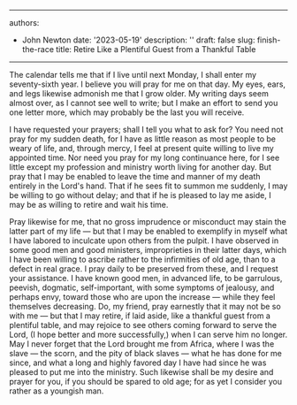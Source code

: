 
---
authors:
- John Newton
date: '2023-05-19'
description: ''
draft: false
slug: finish-the-race
title: Retire Like a Plentiful Guest from a Thankful Table
---

The calendar tells me that if I live until next Monday, I shall enter my seventy-sixth year. I believe you will pray for me on that day. My eyes, ears, and legs likewise admonish me that I grow older. My writing days seem almost over, as I cannot see well to write; but I make an effort to send you one letter more, which may probably be the last you will receive.

I have requested your prayers; shall I tell you what to ask for? You need not pray for my sudden death, for I have as little reason as most people to be weary of life, and, through mercy, I feel at present quite willing to live my appointed time. Nor need you pray for my long continuance here, for I see little except my profession and ministry worth living for another day. But pray that I may be enabled to leave the time and manner of my death entirely in the Lord's hand. That if he sees fit to summon me suddenly, I may be willing to go without delay; and that if he is pleased to lay me aside, I may be as willing to retire and wait his time.

Pray likewise for me, that no gross imprudence or misconduct may stain the latter part of my life — but that I may be enabled to exemplify in myself what I have labored to inculcate upon others from the pulpit. I have observed in some good men and good ministers, improprieties in their latter days, which I have been willing to ascribe rather to the infirmities of old age, than to a defect in real grace. I pray daily to be preserved from these, and I request your assistance. I have known good men, in advanced life, to be garrulous, peevish, dogmatic, self-important, with some symptoms of jealousy, and perhaps envy, toward those who are upon the increase — while they feel themselves decreasing. Do, my friend, pray earnestly that it may not be so with me — but that I may retire, if laid aside, like a thankful guest from a plentiful table, and may rejoice to see others coming forward to serve the Lord, (I hope better and more successfully,) when I can serve him no longer. May I never forget that the Lord brought me from Africa, where I was the slave — the scorn, and the pity of black slaves — what he has done for me since, and what a long and highly favored day I have had since he was pleased to put me into the ministry. Such likewise shall be my desire and prayer for you, if you should be spared to old age; for as yet I consider you rather as a youngish man.
